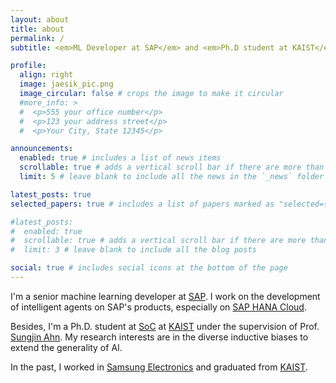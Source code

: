 ```yaml
---
layout: about
title: about
permalink: /
subtitle: <em>ML Developer at SAP</em> and <em>Ph.D student at KAIST</em>

profile:
  align: right
  image: jaesik_pic.png
  image_circular: false # crops the image to make it circular
  #more_info: >
  #  <p>555 your office number</p>
  #  <p>123 your address street</p>
  #  <p>Your City, State 12345</p>

announcements:
  enabled: true # includes a list of news items
  scrollable: true # adds a vertical scroll bar if there are more than 3 news items
  limit: 5 # leave blank to include all the news in the `_news` folder

latest_posts: true
selected_papers: true # includes a list of papers marked as "selected={true}"

#latest_posts:
#  enabled: true
#  scrollable: true # adds a vertical scroll bar if there are more than 3 new posts items
#  limit: 3 # leave blank to include all the blog posts

social: true # includes social icons at the bottom of the page
---
```


I'm a senior machine learning developer at [SAP](https://www.sap.com/korea/index.html?geotargering_redirect=true). I work on the development of intelligent agents on SAP's products, especially on [SAP HANA Cloud](https://www.sap.com/products/data-cloud/hana.html).

Besides, I'm a Ph.D. student at [SoC](https://cs.kaist.ac.kr/) at [KAIST](https://www.kaist.ac.kr/en/) under the supervision of Prof. [Sungjin Ahn](https://mlml.kaist.ac.kr/sungjinahn). My research interests are in the diverse inductive biases to extend the generality of AI.

In the past, I worked in [Samsung Electronics](https://www.samsung.com/sec/) and graduated from [KAIST](https://www.kaist.ac.kr/en/).

